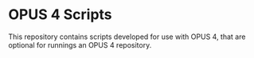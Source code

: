 # OPUS 4 Scripts

This repository contains scripts developed for use with OPUS 4, that are optional for runnings an OPUS 4 repository.


